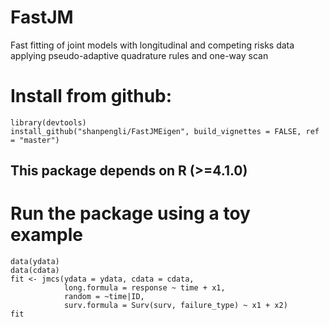 # FastJM
Fast fitting of joint models with longitudinal and competing risks data applying pseudo-adaptive quadrature rules and one-way scan

# Install from github:

    library(devtools)
    install_github("shanpengli/FastJMEigen", build_vignettes = FALSE, ref = "master")

## This package depends on R (>=4.1.0)

# Run the package using a toy example 

    data(ydata)
    data(cdata)
    fit <- jmcs(ydata = ydata, cdata = cdata,
                long.formula = response ~ time + x1,
                random = ~time|ID,
                surv.formula = Surv(surv, failure_type) ~ x1 + x2)
    fit

